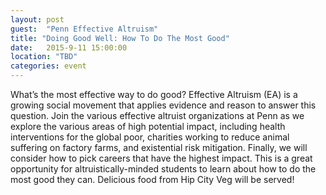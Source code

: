 ```yaml
---
layout: post
guest:  "Penn Effective Altruism"
title: "Doing Good Well: How To Do The Most Good"
date:   2015-9-11 15:00:00
location: "TBD"
categories: event
---
```

What’s the most effective way to do good? 
Effective Altruism (EA) is a growing social movement that applies evidence and reason to answer this question. 
Join the various effective altruist organizations at Penn as we explore the various areas of high potential impact, including health interventions for the global poor, charities working to reduce animal suffering on factory farms, and existential risk mitigation. 
Finally, we will consider how to pick careers that have the highest impact. 
This is a great opportunity for altruistically-minded students to learn about how to do the most good they can. 
Delicious food from Hip City Veg will be served!
